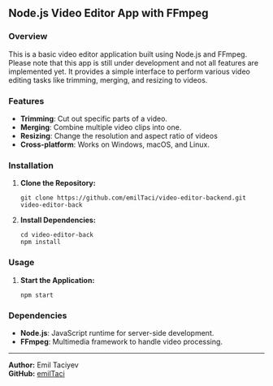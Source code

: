 **Node.js Video Editor App with FFmpeg**
---
### Overview
This is a basic video editor application built using Node.js and FFmpeg. Please note that this app is still under development and not all features are implemented yet. It provides a simple interface to perform various video editing tasks like trimming, merging, and resizing to videos.

### Features
- **Trimming**: Cut out specific parts of a video.
- **Merging**: Combine multiple video clips into one.
- **Resizing**: Change the resolution and aspect ratio of videos
- **Cross-platform**: Works on Windows, macOS, and Linux.

### Installation
1. **Clone the Repository:**
   ```
   git clone https://github.com/emilTaci/video-editor-backend.git video-editor-back
   ```
2. **Install Dependencies:**
   ```
   cd video-editor-back
   npm install
   ```

### Usage
1. **Start the Application:**
   ```
   npm start
   ```

### Dependencies
- **Node.js**: JavaScript runtime for server-side development.
- **FFmpeg**: Multimedia framework to handle video processing.

---

**Author:** Emil Taciyev  
**GitHub:** [emilTaci](https://github.com/emilTaci)
